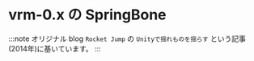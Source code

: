 # vrm-0.x の SpringBone

:::note オリジナル
blog `Rocket Jump` の `Unityで揺れものを揺らす` という記事(2014年)に基いています。
:::
